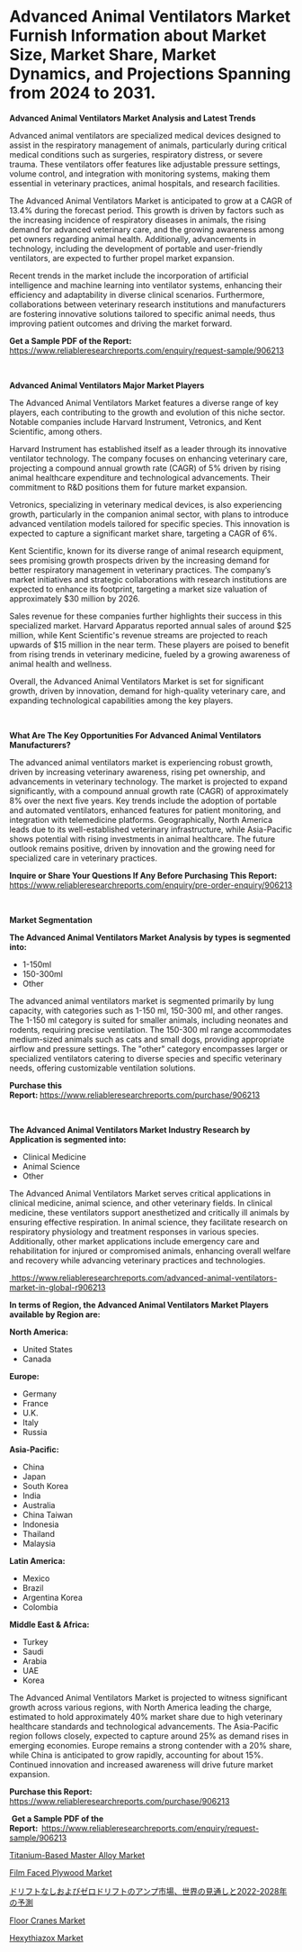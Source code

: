 <p><h1>Advanced Animal Ventilators Market Furnish Information about Market Size, Market Share, Market Dynamics, and Projections Spanning from 2024 to 2031.</h1></p><p><strong>Advanced Animal Ventilators Market Analysis and Latest Trends</strong></p>
<p><p>Advanced animal ventilators are specialized medical devices designed to assist in the respiratory management of animals, particularly during critical medical conditions such as surgeries, respiratory distress, or severe trauma. These ventilators offer features like adjustable pressure settings, volume control, and integration with monitoring systems, making them essential in veterinary practices, animal hospitals, and research facilities.</p><p>The Advanced Animal Ventilators Market is anticipated to grow at a CAGR of 13.4% during the forecast period. This growth is driven by factors such as the increasing incidence of respiratory diseases in animals, the rising demand for advanced veterinary care, and the growing awareness among pet owners regarding animal health. Additionally, advancements in technology, including the development of portable and user-friendly ventilators, are expected to further propel market expansion.</p><p>Recent trends in the market include the incorporation of artificial intelligence and machine learning into ventilator systems, enhancing their efficiency and adaptability in diverse clinical scenarios. Furthermore, collaborations between veterinary research institutions and manufacturers are fostering innovative solutions tailored to specific animal needs, thus improving patient outcomes and driving the market forward.</p></p>
<p><strong>Get a Sample PDF of the Report:&nbsp;</strong> <a href="https://www.reliableresearchreports.com/enquiry/request-sample/906213">https://www.reliableresearchreports.com/enquiry/request-sample/906213</a></p>
<p>&nbsp;</p>
<p><strong>Advanced Animal Ventilators Major Market Players</strong></p>
<p><p>The Advanced Animal Ventilators Market features a diverse range of key players, each contributing to the growth and evolution of this niche sector. Notable companies include Harvard Instrument, Vetronics, and Kent Scientific, among others. </p><p>Harvard Instrument has established itself as a leader through its innovative ventilator technology. The company focuses on enhancing veterinary care, projecting a compound annual growth rate (CAGR) of 5% driven by rising animal healthcare expenditure and technological advancements. Their commitment to R&D positions them for future market expansion.</p><p>Vetronics, specializing in veterinary medical devices, is also experiencing growth, particularly in the companion animal sector, with plans to introduce advanced ventilation models tailored for specific species. This innovation is expected to capture a significant market share, targeting a CAGR of 6%.</p><p>Kent Scientific, known for its diverse range of animal research equipment, sees promising growth prospects driven by the increasing demand for better respiratory management in veterinary practices. The company’s market initiatives and strategic collaborations with research institutions are expected to enhance its footprint, targeting a market size valuation of approximately $30 million by 2026.</p><p>Sales revenue for these companies further highlights their success in this specialized market. Harvard Apparatus reported annual sales of around $25 million, while Kent Scientific's revenue streams are projected to reach upwards of $15 million in the near term. These players are poised to benefit from rising trends in veterinary medicine, fueled by a growing awareness of animal health and wellness. </p><p>Overall, the Advanced Animal Ventilators Market is set for significant growth, driven by innovation, demand for high-quality veterinary care, and expanding technological capabilities among the key players.</p></p>
<p>&nbsp;</p>
<p><strong>What Are The Key Opportunities For Advanced Animal Ventilators Manufacturers?</strong></p>
<p><p>The advanced animal ventilators market is experiencing robust growth, driven by increasing veterinary awareness, rising pet ownership, and advancements in veterinary technology. The market is projected to expand significantly, with a compound annual growth rate (CAGR) of approximately 8% over the next five years. Key trends include the adoption of portable and automated ventilators, enhanced features for patient monitoring, and integration with telemedicine platforms. Geographically, North America leads due to its well-established veterinary infrastructure, while Asia-Pacific shows potential with rising investments in animal healthcare. The future outlook remains positive, driven by innovation and the growing need for specialized care in veterinary practices.</p></p>
<p><strong>Inquire or Share Your Questions If Any Before Purchasing This Report:</strong> <a href="https://www.reliableresearchreports.com/enquiry/pre-order-enquiry/906213">https://www.reliableresearchreports.com/enquiry/pre-order-enquiry/906213</a></p>
<p>&nbsp;</p>
<p><strong>Market Segmentation</strong></p>
<p><strong>The Advanced Animal Ventilators Market Analysis by types is segmented into:</strong></p>
<p><ul><li>1-150ml</li><li>150-300ml</li><li>Other</li></ul></p>
<p><p>The advanced animal ventilators market is segmented primarily by lung capacity, with categories such as 1-150 ml, 150-300 ml, and other ranges. The 1-150 ml category is suited for smaller animals, including neonates and rodents, requiring precise ventilation. The 150-300 ml range accommodates medium-sized animals such as cats and small dogs, providing appropriate airflow and pressure settings. The "other" category encompasses larger or specialized ventilators catering to diverse species and specific veterinary needs, offering customizable ventilation solutions.</p></p>
<p><strong>Purchase this Report:&nbsp;</strong><a href="https://www.reliableresearchreports.com/purchase/906213">https://www.reliableresearchreports.com/purchase/906213</a></p>
<p>&nbsp;</p>
<p><strong>The Advanced Animal Ventilators Market Industry Research by Application is segmented into:</strong></p>
<p><ul><li>Clinical Medicine</li><li>Animal Science</li><li>Other</li></ul></p>
<p><p>The Advanced Animal Ventilators Market serves critical applications in clinical medicine, animal science, and other veterinary fields. In clinical medicine, these ventilators support anesthetized and critically ill animals by ensuring effective respiration. In animal science, they facilitate research on respiratory physiology and treatment responses in various species. Additionally, other market applications include emergency care and rehabilitation for injured or compromised animals, enhancing overall welfare and recovery while advancing veterinary practices and technologies.</p></p>
<p><a href="https://www.reliableresearchreports.com/advanced-animal-ventilators-market-in-global-r906213">&nbsp;https://www.reliableresearchreports.com/advanced-animal-ventilators-market-in-global-r906213</a></p>
<p><strong>In terms of Region, the Advanced Animal Ventilators Market Players available by Region are:</strong></p>
<p>
    <p> <strong> North America: </strong>
        <ul>
            <li>United States</li>
            <li>Canada</li>
        </ul>
        </p> 
    <p> <strong> Europe: </strong>
        <ul>
            <li>Germany</li>
            <li>France</li>
            <li>U.K.</li>
            <li>Italy</li>
            <li>Russia</li>
        </ul>
        </p> 
    <p> <strong> Asia-Pacific: </strong>
        <ul>
            <li>China</li>
            <li>Japan</li>
            <li>South Korea</li>
            <li>India</li>
            <li>Australia</li>
            <li>China Taiwan</li>
            <li>Indonesia</li>
            <li>Thailand</li>
            <li>Malaysia</li>
        </ul>
        </p> 
    <p> <strong> Latin America: </strong>
        <ul>
            <li>Mexico</li>
            <li>Brazil</li>
            <li>Argentina Korea</li>
            <li>Colombia</li>
        </ul>
        </p> 
    <p> <strong> Middle East & Africa: </strong>
        <ul>
            <li>Turkey</li>
            <li>Saudi</li>
            <li>Arabia</li>
            <li>UAE</li>
            <li>Korea</li>
        </ul>
    </p>
    </p>
<p><p>The Advanced Animal Ventilators Market is projected to witness significant growth across various regions, with North America leading the charge, estimated to hold approximately 40% market share due to high veterinary healthcare standards and technological advancements. The Asia-Pacific region follows closely, expected to capture around 25% as demand rises in emerging economies. Europe remains a strong contender with a 20% share, while China is anticipated to grow rapidly, accounting for about 15%. Continued innovation and increased awareness will drive future market expansion.</p></p>
<p><strong>Purchase this Report: </strong><a href="https://www.reliableresearchreports.com/purchase/906213">https://www.reliableresearchreports.com/purchase/906213</a></p>
<p>&nbsp;<strong>Get a Sample PDF of the Report:&nbsp;&nbsp;</strong><a href="https://www.reliableresearchreports.com/enquiry/request-sample/906213">https://www.reliableresearchreports.com/enquiry/request-sample/906213</a></p>
<p><strong></strong></p>
<p><p><a href="https://github.com/elizabethdagraca/Market-Research-Report-List-5/blob/main/titanium-based-master-alloy-market.md">Titanium-Based Master Alloy Market</a></p><p><a href="https://www.linkedin.com/pulse/film-faced-plywood-market-trends-strategic-insights-2024-z4t7f?trackingId=ZDIsMglHRfyEBgqh9Ek3GA%3D%3D">Film Faced Plywood Market</a></p><p><a href="https://medium.com/@shepardelmer/no-drift-and-zero-drift-amplifier-market-global-outlook-and-forecast-2022-2028-287ca7fec658">ドリフトなしおよびゼロドリフトのアンプ市場、世界の見通しと2022-2028年の予測</a></p><p><a href="https://medium.com/@katherine.cornish79554/the-global-floor-cranes-market-is-projected-to-experience-an-annual-growth-rate-of-8-8-e692452cd6bc">Floor Cranes Market</a></p><p><a href="https://www.linkedin.com/pulse/hexythiazox-industry-forecast-market-shifts-strategic-imperatives-hojof?trackingId=diutXp5MRAOiVfGOl6SCJw%3D%3D">Hexythiazox Market</a></p></p>